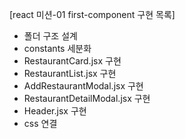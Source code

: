 [react 미션-01 first-component 구현 목록]
- 폴더 구조 설계
- constants 세분화
- RestaurantCard.jsx 구현
- RestaurantList.jsx 구현
- AddRestaurantModal.jsx 구현
- RestaurantDetailModal.jsx 구현
- Header.jsx 구현
- css 연결
